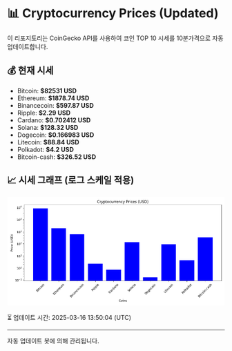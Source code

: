 
# 📊 Cryptocurrency Prices (Updated)

이 리포지토리는 CoinGecko API를 사용하여 코인 TOP 10 시세를 10분가격으로 자동 업데이트합니다.

## 💰 현재 시세
- Bitcoin: **$82531 USD**
- Ethereum: **$1878.74 USD**
- Binancecoin: **$597.87 USD**
- Ripple: **$2.29 USD**
- Cardano: **$0.702412 USD**
- Solana: **$128.32 USD**
- Dogecoin: **$0.166983 USD**
- Litecoin: **$88.84 USD**
- Polkadot: **$4.2 USD**
- Bitcoin-cash: **$326.52 USD**

## 📈 시세 그래프 (로그 스케일 적용)
![Crypto Prices](crypto_prices.png)

⏳ 업데이트 시간: 2025-03-16 13:50:04 (UTC)

---
자동 업데이트 봇에 의해 관리됩니다.
